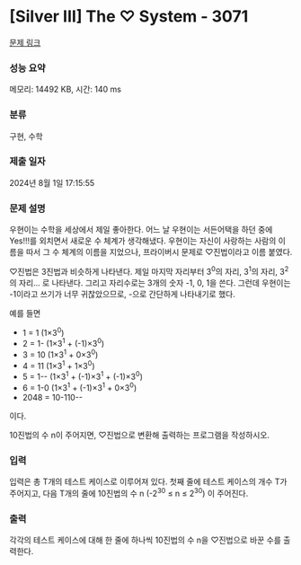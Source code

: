 # [Silver III] The ♡ System - 3071 

[문제 링크](https://www.acmicpc.net/problem/3071) 

### 성능 요약

메모리: 14492 KB, 시간: 140 ms

### 분류

구현, 수학

### 제출 일자

2024년 8월 1일 17:15:55

### 문제 설명

<p>우현이는 수학을 세상에서 제일 좋아한다. 어느 날 우현이는 서든어택을 하던 중에 Yes!!!를 외치면서 새로운 수 체계가 생각해냈다. 우현이는 자신이 사랑하는 사람의 이름을 따서 그 수 체계의 이름을 지었으나, 프라이버시 문제로 ♡진법이라고 이름 붙였다.</p>

<p>♡진법은 3진법과 비슷하게 나타낸다. 제일 마지막 자리부터 3<sup>0</sup>의 자리, 3<sup>1</sup>의 자리, 3<sup>2</sup>의 자리… 로 나타낸다. 그리고 자리수로는 3개의 숫자 -1, 0, 1을 쓴다. 그런데 우현이는 -1이라고 쓰기가 너무 귀찮았으므로, -으로 간단하게 나타내기로 했다.</p>

<p>예를 들면</p>

<ul>
	<li>1 = 1     (1×3<sup>0</sup>)</li>
	<li>2 = 1-    (1×3<sup>1</sup> + (-1)×3<sup>0</sup>)</li>
	<li>3 = 10    (1×3<sup>1</sup> + 0×3<sup>0</sup>)</li>
	<li>4 = 11    (1×3<sup>1</sup> + 1×3<sup>0</sup>)</li>
	<li>5 = 1--   (1×3<sup>1</sup> + (-1)×3<sup>1</sup> + (-1)×3<sup>0</sup>)</li>
	<li>6 = 1-0   (1×3<sup>1</sup> + (-1)×3<sup>1</sup> + 0×3<sup>0</sup>)</li>
	<li>2048 = 10-110--</li>
</ul>

<p>이다.</p>

<p>10진법의 수 n이 주어지면, ♡진법으로 변환해 출력하는 프로그램을 작성하시오.</p>

### 입력 

 <p>입력은 총 T개의 테스트 케이스로 이루어져 있다. 첫째 줄에 테스트 케이스의 개수 T가 주어지고, 다음 T개의 줄에 10진법의 수 n (-2<sup>30</sup> ≤ n ≤ 2<sup>30</sup>) 이 주어진다.</p>

### 출력 

 <p>각각의 테스트 케이스에 대해 한 줄에 하나씩 10진법의 수 n을 ♡진법으로 바꾼 수를 출력한다.</p>

